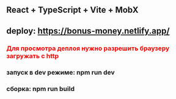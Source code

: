 ## React + TypeScript + Vite + MobX

## deploy: https://bonus-money.netlify.app/

### <span style="color: red">Для просмотра деплоя нужно разрешить браузеру загружать с http</span>


### запуск в dev режиме: npm run dev

### сборка: npm run build
